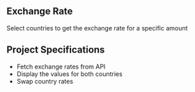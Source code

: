 ## Exchange Rate

Select countries to get the exchange rate for a specific amount

## Project Specifications
- Fetch exchange rates from API 
- Display the values for both countries
- Swap country rates
